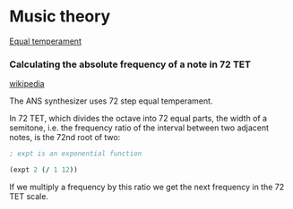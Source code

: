 # Music theory

[Equal temperament](http://en.wikipedia.org/wiki/Equal_temperament)

### Calculating the absolute frequency of a note in 72 TET

[wikipedia](http://en.wikipedia.org/wiki/Equal_temperament#Calculating_absolute_frequencies)

The ANS synthesizer uses 72 step equal temperament.

In 72 TET, which divides the octave into 72 equal parts, the width of a
semitone, i.e. the frequency ratio of the interval between two adjacent notes,
is the 72nd root of two:

~~~clojure
; expt is an exponential function

(expt 2 (/ 1 12))
~~~

If we multiply a frequency by this ratio we get the next frequency in the 72
TET scale.
